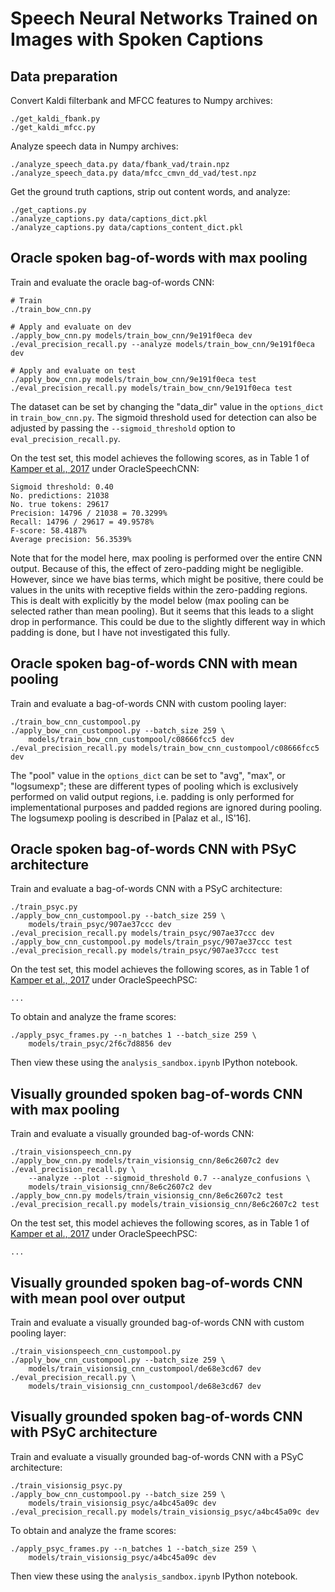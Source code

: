 Speech Neural Networks Trained on Images with Spoken Captions
=============================================================

Data preparation
----------------
Convert Kaldi filterbank and MFCC features to Numpy archives:

    ./get_kaldi_fbank.py
    ./get_kaldi_mfcc.py

Analyze speech data in Numpy archives:

    ./analyze_speech_data.py data/fbank_vad/train.npz
    ./analyze_speech_data.py data/mfcc_cmvn_dd_vad/test.npz

Get the ground truth captions, strip out content words, and analyze:

    ./get_captions.py
    ./analyze_captions.py data/captions_dict.pkl
    ./analyze_captions.py data/captions_content_dict.pkl


Oracle spoken bag-of-words with max pooling
-------------------------------------------
Train and evaluate the oracle bag-of-words CNN:

    # Train
    ./train_bow_cnn.py

    # Apply and evaluate on dev
    ./apply_bow_cnn.py models/train_bow_cnn/9e191f0eca dev
    ./eval_precision_recall.py --analyze models/train_bow_cnn/9e191f0eca dev

    # Apply and evaluate on test
    ./apply_bow_cnn.py models/train_bow_cnn/9e191f0eca test
    ./eval_precision_recall.py models/train_bow_cnn/9e191f0eca test

The dataset can be set by changing the "data_dir" value in the `options_dict`
in `train_bow_cnn.py`. The sigmoid threshold used for detection can also be
adjusted by passing the `--sigmoid_threshold` option to
`eval_precision_recall.py`.

On the test set, this model achieves the following scores, as in Table 1 of
[Kamper et al., 2017](https://arxiv.org/abs/1703.08136) under OracleSpeechCNN:

    Sigmoid threshold: 0.40
    No. predictions: 21038
    No. true tokens: 29617
    Precision: 14796 / 21038 = 70.3299%
    Recall: 14796 / 29617 = 49.9578%
    F-score: 58.4187%
    Average precision: 56.3539%

Note that for the model here, max pooling is performed over the entire CNN
output. Because of this, the effect of zero-padding might be negligible.
However, since we have bias terms, which might be positive, there could be
values in the units with receptive fields within the zero-padding regions. This
is dealt with explicitly by the model below (max pooling can be selected rather
than mean pooling). But it seems that this leads to a slight drop in
performance. This could be due to the slightly different way in which padding
is done, but I have not investigated this fully.


Oracle spoken bag-of-words CNN with mean pooling
------------------------------------------------
Train and evaluate a bag-of-words CNN with custom pooling layer:

    ./train_bow_cnn_custompool.py
    ./apply_bow_cnn_custompool.py --batch_size 259 \
        models/train_bow_cnn_custompool/c08666fcc5 dev
    ./eval_precision_recall.py models/train_bow_cnn_custompool/c08666fcc5 dev

The "pool" value in the `options_dict` can be set to "avg", "max", or
"logsumexp"; these are different types of pooling which is exclusively
performed on valid output regions, i.e. padding is only performed for
implementational purposes and padded regions are ignored during pooling. The
logsumexp pooling is described in [Palaz et al., IS'16].


Oracle spoken bag-of-words CNN with PSyC architecture
-----------------------------------------------------
Train and evaluate a bag-of-words CNN with a PSyC architecture:

    ./train_psyc.py
    ./apply_bow_cnn_custompool.py --batch_size 259 \
        models/train_psyc/907ae37ccc dev
    ./eval_precision_recall.py models/train_psyc/907ae37ccc dev
    ./apply_bow_cnn_custompool.py models/train_psyc/907ae37ccc test
    ./eval_precision_recall.py models/train_psyc/907ae37ccc test

On the test set, this model achieves the following scores, as in Table 1 of
[Kamper et al., 2017](https://arxiv.org/abs/1703.08136) under OracleSpeechPSC:

    ...

To obtain and analyze the frame scores:

    ./apply_psyc_frames.py --n_batches 1 --batch_size 259 \
        models/train_psyc/2f6c7d8856 dev

Then view these using the `analysis_sandbox.ipynb` IPython notebook.


Visually grounded spoken bag-of-words CNN with max pooling
----------------------------------------------------------
Train and evaluate a visually grounded bag-of-words CNN:

    ./train_visionspeech_cnn.py
    ./apply_bow_cnn.py models/train_visionsig_cnn/8e6c2607c2 dev
    ./eval_precision_recall.py \
        --analyze --plot --sigmoid_threshold 0.7 --analyze_confusions \
        models/train_visionsig_cnn/8e6c2607c2 dev
    ./apply_bow_cnn.py models/train_visionsig_cnn/8e6c2607c2 test
    ./eval_precision_recall.py models/train_visionsig_cnn/8e6c2607c2 test

On the test set, this model achieves the following scores, as in Table 1 of
[Kamper et al., 2017](https://arxiv.org/abs/1703.08136) under OracleSpeechPSC:

    ...


Visually grounded spoken bag-of-words CNN with mean pool over output
--------------------------------------------------------------------
Train and evaluate a visually grounded bag-of-words CNN with custom pooling
layer:

    ./train_visionspeech_cnn_custompool.py
    ./apply_bow_cnn_custompool.py --batch_size 259 \
        models/train_visionsig_cnn_custompool/de68e3cd67 dev
    ./eval_precision_recall.py \
        models/train_visionsig_cnn_custompool/de68e3cd67 dev


Visually grounded spoken bag-of-words CNN with PSyC architecture
----------------------------------------------------------------
Train and evaluate a visually grounded bag-of-words CNN with a PSyC
architecture:

    ./train_visionsig_psyc.py
    ./apply_bow_cnn_custompool.py --batch_size 259 \
        models/train_visionsig_psyc/a4bc45a09c dev
    ./eval_precision_recall.py models/train_visionsig_psyc/a4bc45a09c dev

To obtain and analyze the frame scores:

    ./apply_psyc_frames.py --n_batches 1 --batch_size 259 \
        models/train_visionsig_psyc/a4bc45a09c dev

Then view these using the `analysis_sandbox.ipynb` IPython notebook.
